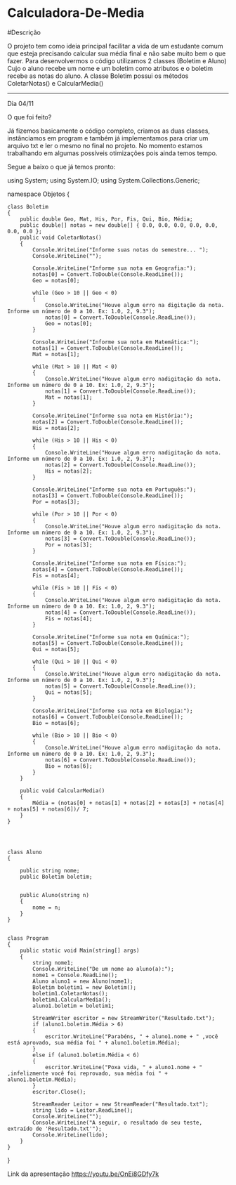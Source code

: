 # Calculadora-De-Media

#Descrição

O projeto tem como ideia principal facilitar a vida de um estudante comum que esteja precisando calcular sua média final e não sabe muito bem o que fazer.
Para desenvolvermos o código utilizamos 2 classes (Boletim e Aluno) Cujo o aluno recebe um nome e um boletim como atributos e o boletim recebe as notas do aluno.
A classe Boletim possui os métodos ColetarNotas() e CalcularMedia()


-----------------------------------------------------------------------------------------------------------------------------------------------------------------------------------


Dia 04/11 

O que foi feito? 

Já fizemos basicamente o código completo, criamos as duas classes, instânciamos
em program e também já implementamos para criar um arquivo txt e ler o mesmo no final no projeto.
No momento estamos trabalhando em algumas possíveis otimizações pois ainda temos tempo.

Segue a baixo o que já temos pronto: 

using System;
using System.IO;
using System.Collections.Generic;

namespace Objetos
{

    class Boletim
    {
        public double Geo, Mat, His, Por, Fis, Qui, Bio, Média;
        public double[] notas = new double[] { 0.0, 0.0, 0.0, 0.0, 0.0, 0.0, 0.0 };
        public void ColetarNotas()
        {
            Console.WriteLine("Informe suas notas do semestre... ");
            Console.WriteLine("");
            
            Console.WriteLine("Informe sua nota em Geografia:");
            notas[0] = Convert.ToDouble(Console.ReadLine());
            Geo = notas[0];

            while (Geo > 10 || Geo < 0)
            {
                Console.WriteLine("Houve algum erro na digitação da nota. Informe um número de 0 a 10. Ex: 1.0, 2, 9.3");
                notas[0] = Convert.ToDouble(Console.ReadLine());
                Geo = notas[0];
            }

            Console.WriteLine("Informe sua nota em Matemática:");
            notas[1] = Convert.ToDouble(Console.ReadLine());
            Mat = notas[1];

            while (Mat > 10 || Mat < 0)
            {
                Console.WriteLine("Houve algum erro nadigitação da nota. Informe um número de 0 a 10. Ex: 1.0, 2, 9.3");
                notas[1] = Convert.ToDouble(Console.ReadLine());
                Mat = notas[1];
            }

            Console.WriteLine("Informe sua nota em História:");
            notas[2] = Convert.ToDouble(Console.ReadLine());
            His = notas[2];

            while (His > 10 || His < 0)
            {
                Console.WriteLine("Houve algum erro nadigitação da nota. Informe um número de 0 a 10. Ex: 1.0, 2, 9.3");
                notas[2] = Convert.ToDouble(Console.ReadLine());
                His = notas[2];
            }

            Console.WriteLine("Informe sua nota em Português:");
            notas[3] = Convert.ToDouble(Console.ReadLine());
            Por = notas[3];
            
            while (Por > 10 || Por < 0)
            {
                Console.WriteLine("Houve algum erro nadigitação da nota. Informe um número de 0 a 10. Ex: 1.0, 2, 9.3");
                notas[3] = Convert.ToDouble(Console.ReadLine());
                Por = notas[3];
            }

            Console.WriteLine("Informe sua nota em Física:");
            notas[4] = Convert.ToDouble(Console.ReadLine());
            Fis = notas[4];

            while (Fis > 10 || Fis < 0)
            {
                Console.WriteLine("Houve algum erro nadigitação da nota. Informe um número de 0 a 10. Ex: 1.0, 2, 9.3");
                notas[4] = Convert.ToDouble(Console.ReadLine());
                Fis = notas[4];
            }

            Console.WriteLine("Informe sua nota em Química:");
            notas[5] = Convert.ToDouble(Console.ReadLine());            
            Qui = notas[5];

            while (Qui > 10 || Qui < 0)
            {
                Console.WriteLine("Houve algum erro nadigitação da nota. Informe um número de 0 a 10. Ex: 1.0, 2, 9.3");
                notas[5] = Convert.ToDouble(Console.ReadLine());
                Qui = notas[5];
            }

            Console.WriteLine("Informe sua nota em Biologia:");
            notas[6] = Convert.ToDouble(Console.ReadLine());
            Bio = notas[6];

            while (Bio > 10 || Bio < 0)
            {
                Console.WriteLine("Houve algum erro nadigitação da nota. Informe um número de 0 a 10. Ex: 1.0, 2, 9.3");
                notas[6] = Convert.ToDouble(Console.ReadLine());
                Bio = notas[6];
            }
        }

        public void CalcularMedia()
        {
            Média = (notas[0] + notas[1] + notas[2] + notas[3] + notas[4] + notas[5] + notas[6])/ 7;
        }
    }




    class Aluno
    {

        public string nome;
        public Boletim boletim;


        public Aluno(string n)
        {
            nome = n;
        }
    }


    class Program
    {
        public static void Main(string[] args)
        {
            string nome1;
            Console.WriteLine("De um nome ao aluno(a):");
            nome1 = Console.ReadLine();
            Aluno aluno1 = new Aluno(nome1);
            Boletim boletim1 = new Boletim();
            boletim1.ColetarNotas();
            boletim1.CalcularMedia();
            aluno1.boletim = boletim1;

            StreamWriter escritor = new StreamWriter("Resultado.txt");
            if (aluno1.boletim.Média > 6)
            {
                escritor.WriteLine("Parabéns, " + aluno1.nome + " ,você está aprovado, sua média foi " + aluno1.boletim.Média);
            }
            else if (aluno1.boletim.Média < 6)
            {
                escritor.WriteLine("Poxa vida, " + aluno1.nome + " ,infelizmente você foi reprovado, sua média foi " + aluno1.boletim.Média);
            }
            escritor.Close();

            StreamReader Leitor = new StreamReader("Resultado.txt");
            string lido = Leitor.ReadLine();
            Console.WriteLine("");
            Console.WriteLine("A seguir, o resultado do seu teste, extraído de 'Resultado.txt'");
            Console.WriteLine(lido);
        }
    }
} 


Link da apresentação https://youtu.be/OnEi8GDfy7k
